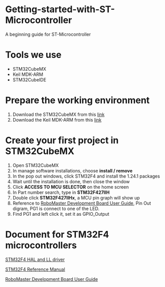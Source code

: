 # Getting-started-with-ST-Microcontroller
A beginning guide for ST-Microcontroller

# Tools we use
- STM32CubeMX
- Keil MDK-ARM
- STM32CubeIDE

# Prepare the working environment
1. Download the STM32CubeMX from this [link](https://www.st.com/en/development-tools/stm32cubemx.html)
2. Download the Keil MDK-ARM from this [link](https://www2.keil.com/mdk5)

# Create your first project in STM32CubeMX
1. Open STM32CubeMX
2. In manage software installations, choose **install / remove**
3. In the pop out windows, click STM32F4 and install the 1.24.1 packages
4. Wait until the installation is done, then close the window
5. Click **ACCESS TO MCU SELECTOR** on the home screen
6. In Part number search, type in **STM32F427IIH**
7. Double click **STM32F427IIHx**, a MCU pin graph will show up
8. Reference to [RoboMaster Development Board User Guide](https://rm-static.djicdn.com/tem/RoboMaster%20Development%20Board%20Type%20A%20User%20Guide.pdf), Pin Out digram, PG1 is connect to one of the LED.
9. Find PG1 and left click it, set it as GPIO_Output

# Document for STM32F4 microcontrollers
[STM32F4 HAL and LL driver](https://www.st.com/content/ccc/resource/technical/document/user_manual/2f/71/ba/b8/75/54/47/cf/DM00105879.pdf/files/DM00105879.pdf/jcr:content/translations/en.DM00105879.pdf)

[STM32F4 Reference Manual](https://www.st.com/content/ccc/resource/technical/document/reference_manual/3d/6d/5a/66/b4/99/40/d4/DM00031020.pdf/files/DM00031020.pdf/jcr:content/translations/en.DM00031020.pdf)

[RoboMaster Development Board User Guide](https://rm-static.djicdn.com/tem/RoboMaster%20Development%20Board%20Type%20A%20User%20Guide.pdf)
